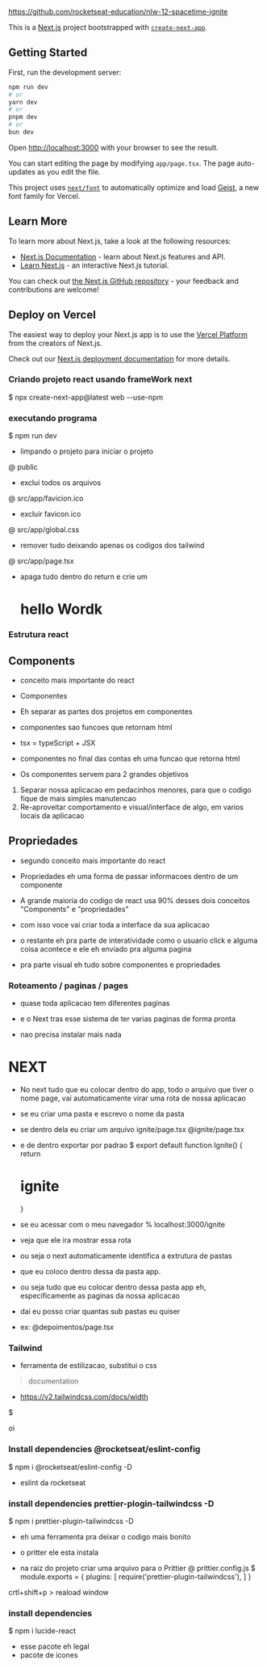 
https://github.com/rocketseat-education/nlw-12-spacetime-ignite


This is a [Next.js](https://nextjs.org) project bootstrapped with [`create-next-app`](https://nextjs.org/docs/app/api-reference/cli/create-next-app).

## Getting Started

First, run the development server:

```bash
npm run dev
# or
yarn dev
# or
pnpm dev
# or
bun dev
```

Open [http://localhost:3000](http://localhost:3000) with your browser to see the result.

You can start editing the page by modifying `app/page.tsx`. The page auto-updates as you edit the file.

This project uses [`next/font`](https://nextjs.org/docs/app/building-your-application/optimizing/fonts) to automatically optimize and load [Geist](https://vercel.com/font), a new font family for Vercel.

## Learn More

To learn more about Next.js, take a look at the following resources:

- [Next.js Documentation](https://nextjs.org/docs) - learn about Next.js features and API.
- [Learn Next.js](https://nextjs.org/learn) - an interactive Next.js tutorial.

You can check out [the Next.js GitHub repository](https://github.com/vercel/next.js) - your feedback and contributions are welcome!

## Deploy on Vercel

The easiest way to deploy your Next.js app is to use the [Vercel Platform](https://vercel.com/new?utm_medium=default-template&filter=next.js&utm_source=create-next-app&utm_campaign=create-next-app-readme) from the creators of Next.js.

Check out our [Next.js deployment documentation](https://nextjs.org/docs/app/building-your-application/deploying) for more details.



### Criando projeto react usando frameWork next

$ npx create-next-app@latest web --use-npm

### executando programa

$ npm run dev

- limpando o projeto para iniciar o projeto

@ public

- exclui todos os arquivos 

@ src/app/favicion.ico

- excluir favicon.ico

@ src/app/global.css

- remover tudo deixando apenas os codigos dos tailwind

@ src/app/page.tsx

- apaga tudo dentro do return
e crie um <h1>hello Wordk</h1>

### Estrutura react

## Components
- conceito mais importante do react
- Componentes
- Eh separar as partes dos projetos em componentes

- componentes sao funcoes que retornam html
- tsx = typeScript + JSX

- componentes no final das contas eh uma funcao que retorna html

- Os componentes servem para 2 grandes objetivos
 1. Separar nossa aplicacao em pedacinhos menores,
para que o codigo fique de mais simples manutencao
 2. Re-aproveitar comportamento e visual/interface de algo,
 em varios locais da aplicacao

 ## Propriedades

- segundo conceito mais importante do react
- Propriedades eh uma forma de passar informacoes dentro de um componente

- A grande maioria do codigo de react
usa 90% desses dois conceitos "Components" e "propriedades"
- com isso voce vai criar toda a interface da sua aplicacao

- o restante eh pra parte de interatividade
como o usuario click e alguma coisa acontece e ele eh enviado pra
alguma pagina

- pra parte visual eh tudo sobre componentes e propriedades

### Roteamento / paginas / pages

- quase toda aplicacao tem diferentes paginas
- e o Next tras esse sistema de ter varias paginas de forma pronta

- nao precisa instalar mais nada

# NEXT
- No next tudo que eu colocar dentro do app, todo o arquivo que tiver o nome
page, vai automaticamente virar uma rota de nossa aplicacao
- se eu criar uma pasta e escrevo o nome da pasta
- se dentro dela eu criar um arquivo ignite/page.tsx
  @ignite/page.tsx
- e de dentro exportar por padrao
$ export default function Ignite() {
  return <h1>ignite</h1>
}

- se eu acessar com o meu navegador
% localhost:3000/ignite
- veja que ele ira mostrar essa rota

- ou seja o next automaticamente identifica a extrutura de pastas
- que eu coloco dentro dessa da pasta app.
- ou seja tudo que eu colocar dentro dessa pasta app eh, especificamente
as paginas da nossa aplicacao

- dai eu posso criar quantas sub pastas eu quiser
- ex: 
  @depoimentos/page.tsx


###  Tailwind

- ferramenta de estilizacao, substitui o css

> documentation
- https://v2.tailwindcss.com/docs/width

$
   <div className="text-2xl font-bold uppercase w-20 h-20 bg-red-500 rounded m-10">
      oi
   </div>

### Install dependencies @rocketseat/eslint-config

$ npm i @rocketseat/eslint-config -D

- eslint da rocketseat

### install dependencies prettier-plogin-tailwindcss -D

$ npm i prettier-plugin-tailwindcss -D

- eh uma ferramenta pra deixar o codigo mais bonito
- o pritter ele esta instala

- na raiz do projeto criar uma arquivo para o Prittier
@ prittier.config.js
$
module.exports = {
  plugins: [
    require('prettier-plugin-tailwindcss'),
  ]
}

crtl+shift+p > reaload window

### install dependencies

$ npm i lucide-react
- esse pacote eh legal
- pacote de icones